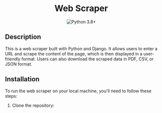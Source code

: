 <h1 align="center">Web Scraper</h1>

<p align="center">
  <img src="https://img.shields.io/badge/python-3.8%2B-blue.svg" alt="Python 3.8+">
</p>

<h2>Description</h2>

This is a web scraper built with Python and Django. It allows users to enter a URL and scrape the content of the page, which is then displayed in a user-friendly format. Users can also download the scraped data in PDF, CSV, or JSON format.

<h2>Installation</h2>

To run the web scraper on your local machine, you'll need to follow these steps:

1. Clone the repository:

